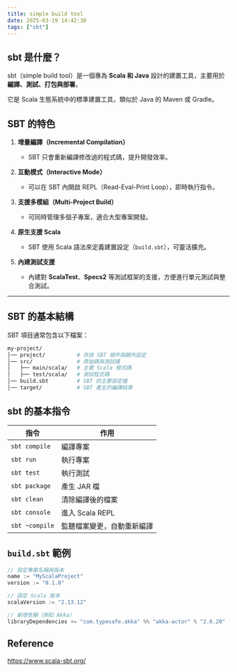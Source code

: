 ```yaml
---
title: simple build tool
date: 2025-03-19 14:42:30
tags: ["sbt"]
---
```

## sbt 是什麼？
sbt（simple build tool）是一個專為 **Scala 和 Java** 設計的建置工具，主要用於 **編譯、測試、打包與部署**。

它是 Scala 生態系統中的標準建置工具，類似於 Java 的 Maven 或 Gradle。

## SBT 的特色
1. **增量編譯（Incremental Compilation）**
   - SBT 只會重新編譯修改過的程式碼，提升開發效率。

2. **互動模式（Interactive Mode）**
   - 可以在 SBT 內開啟 REPL（Read-Eval-Print Loop），即時執行指令。

3. **支援多模組（Multi-Project Build）**
   - 可同時管理多個子專案，適合大型專案開發。

4. **原生支援 Scala**
   - SBT 使用 Scala 語法來定義建置設定（`build.sbt`），可靈活擴充。

5. **內建測試支援**
   - 內建對 **ScalaTest**、**Specs2** 等測試框架的支援，方便進行單元測試與整合測試。

---

## SBT 的基本結構
SBT 項目通常包含以下檔案：
```bash
my-project/
│── project/          # 存放 SBT 插件與額外設定
│── src/              # 原始碼與測試碼
│   ├── main/scala/   # 主要 Scala 程式碼
│   ├── test/scala/   # 測試程式碼
│── build.sbt         # SBT 的主要設定檔
│── target/           # SBT 產生的編譯結果
```

## sbt 的基本指令
| 指令 | 作用 |
|---------------|-------------------------|
| `sbt compile` | 編譯專案 |
| `sbt run`     | 執行專案 |
| `sbt test`    | 執行測試 |
| `sbt package` | 產生 JAR 檔 |
| `sbt clean`   | 清除編譯後的檔案 |
| `sbt console` | 進入 Scala REPL |
| `sbt ~compile`| 監聽檔案變更，自動重新編譯 |


## `build.sbt` 範例
```scala
// 設定專案名稱與版本
name := "MyScalaProject"
version := "0.1.0"

// 設定 Scala 版本
scalaVersion := "2.13.12"

// 新增依賴（例如 Akka）
libraryDependencies += "com.typesafe.akka" %% "akka-actor" % "2.6.20"
```

## Reference

https://www.scala-sbt.org/
